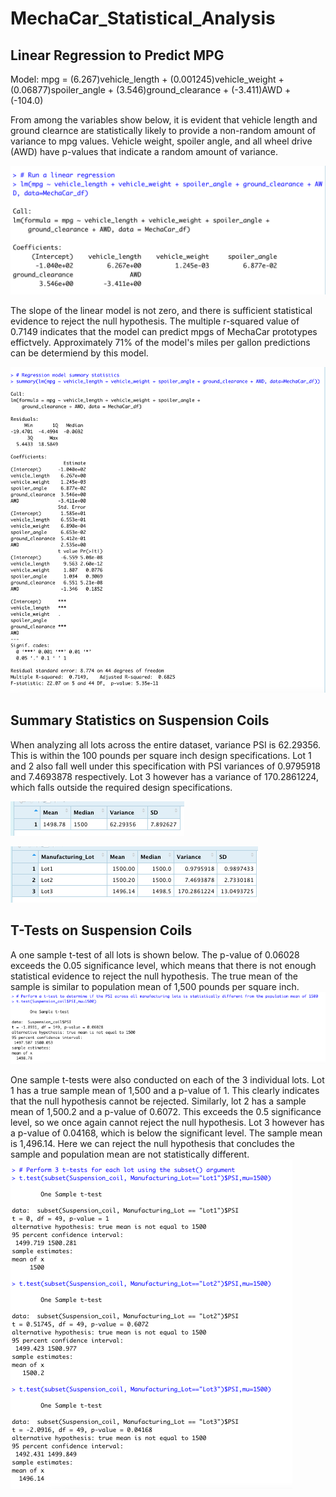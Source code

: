 # MechaCar_Statistical_Analysis

## Linear Regression to Predict MPG
Model: mpg = (6.267)vehicle_length + (0.001245)vehicle_weight + (0.06877)spoiler_angle + (3.546)ground_clearance + (-3.411)AWD + (-104.0)

From among the variables show below, it is evident that vehicle length and ground clearnce are statistically likely to provide a non-random amount of variance to mpg values. Vehicle weight, spoiler angle, and all wheel drive (AWD) have p-values that indicate a random amount of variance.

![Deliverable 1 Linear Regression](https://github.com/tysonseang/MechaCar_Statistical_Analysis/blob/main/imagery/Deliverable1_Linear_Regression.png)

 The slope of the linear model is not zero, and there is sufficient statistical evidence to reject the null hypothesis. The multiple r-squared value of 0.7149 indicates that the model can predict mpgs of MechaCar prototypes effictvely. Approximately 71% of the model's miles per gallon predictions can be determiend by this model.

![Deliverable 1 Summary Statistics](https://github.com/tysonseang/MechaCar_Statistical_Analysis/blob/main/imagery/Deliverable1_Summary_Statistics.png)

## Summary Statistics on Suspension Coils

When analyzing all lots across the entire dataset, variance PSI is 62.29356. This is within the 100 pounds per square inch design specifications. Lot 1 and 2 also fall well under this specification with PSI variances of 0.9795918 and 7.4693878 respectively. Lot 3 however has a variance of 170.2861224, which falls outside the required design specifications.   

![Deliverable 2 Total Summary Statistics](https://github.com/tysonseang/MechaCar_Statistical_Analysis/blob/main/imagery/Deliverable2_total_summary_df.png)

![Deliverable 2 Lot Summary Statistics](https://github.com/tysonseang/MechaCar_Statistical_Analysis/blob/main/imagery/Deliverable2_lot_summary.png)

## T-Tests on Suspension Coils
A one sample t-test of all lots is shown below. The p-value of 0.06028 exceeds the 0.05 significance level, which means that there is not enough statistical evidence to reject the null hypothesis. The true mean of the sample is similar to population mean of 1,500 pounds per square inch. 
![Deliverable 3 t-test 1](https://github.com/tysonseang/MechaCar_Statistical_Analysis/blob/main/imagery/Deliverable3_ttest1.png)

One sample t-tests were also conducted on each of the 3 individual lots. Lot 1 has a true sample mean of 1,500 and a p-value of 1. This clearly indicates that the null hypothesis cannot be rejected. Similarly, lot 2 has a sample mean of 1,500.2 and a p-value of 0.6072. This exceeds the 0.5 significance level, so we once again cannot reject the null hypothesis. Lot 3 however has a p-value of 0.04168, which is below the significant level. The sample mean is 1,496.14. Here we can reject the null hypothesis that concludes the sample and population mean are not statistically different. 
![Deliverable 3 t-test 2-4](https://github.com/tysonseang/MechaCar_Statistical_Analysis/blob/main/imagery/Deliverable3_ttest2.png)

